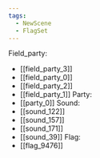 ```yaml
---
tags:
  - NewScene
  - FlagSet
---
```

Field_party:
- [[field_party_3]]
- [[field_party_0]]
- [[field_party_2]]
- [[field_party_1]]
Party:
- [[party_0]]
Sound:
- [[sound_122]]
- [[sound_157]]
- [[sound_171]]
- [[sound_39]]
Flag:
- [[flag_9476]]
